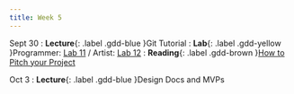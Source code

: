 ```yaml
---
title: Week 5
---
```


Sept 30
: **Lecture**{: .label .gdd-blue }Git Tutorial
: **Lab**{: .label .gdd-yellow }Programmer: [Lab 11] / Artist: [Lab 12]
: **Reading**{: .label .gdd-brown }[How to Pitch your Project]

Oct 3
: **Lecture**{: .label .gdd-blue }Design Docs and MVPs

<!-- [Git Tutorial]: https://docs.google.com/presentation/d/10j-3J4_rWsc6feD7vqNfUD5vQeYF-oKD7IegN-5dGig/edit?usp=sharing
[Design Docs and MVPs]: https://docs.google.com/presentation/d/1ZqDiZswkFjNPO9zoeMYq1SGzN1B8LadEfuBYOcZTOmk/edit?usp=sharing -->

[Lab 11]: ./../pages/labs/lab11/lab11
[Lab 12]: ./../pages/labs/lab12/lab12

[How to Pitch your Project]: https://www.gamedeveloper.com/business/how-to-pitch-your-project-to-publishers 


